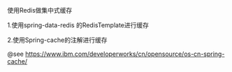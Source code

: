 
使用Redis做集中式缓存

1.使用spring-data-redis 的RedisTemplate进行缓存




2.使用Spring-cache的注解进行缓存


@see https://www.ibm.com/developerworks/cn/opensource/os-cn-spring-cache/
